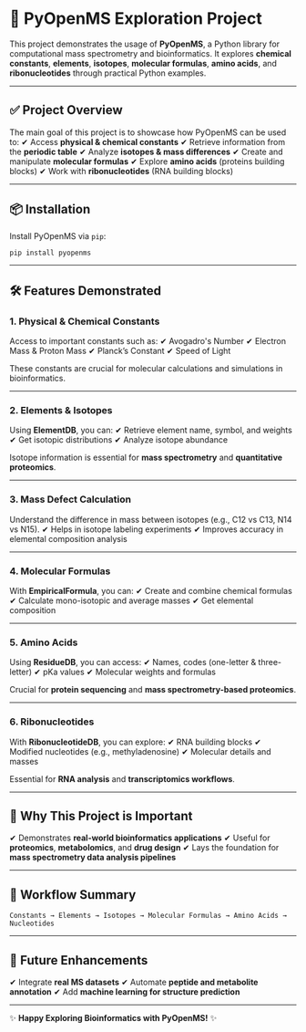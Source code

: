 # 🔬 PyOpenMS Exploration Project

This project demonstrates the usage of **PyOpenMS**, a Python library for computational mass spectrometry and bioinformatics.
It explores **chemical constants**, **elements**, **isotopes**, **molecular formulas**, **amino acids**, and **ribonucleotides** through practical Python examples.

---

## ✅ **Project Overview**

The main goal of this project is to showcase how PyOpenMS can be used to:
✔ Access **physical & chemical constants**
✔ Retrieve information from the **periodic table**
✔ Analyze **isotopes & mass differences**
✔ Create and manipulate **molecular formulas**
✔ Explore **amino acids** (proteins building blocks)
✔ Work with **ribonucleotides** (RNA building blocks)

---

## 📦 **Installation**

Install PyOpenMS via `pip`:

```bash
pip install pyopenms
```

---

## 🛠 **Features Demonstrated**

### **1. Physical & Chemical Constants**

Access to important constants such as:
✔ Avogadro's Number
✔ Electron Mass & Proton Mass
✔ Planck’s Constant
✔ Speed of Light

These constants are crucial for molecular calculations and simulations in bioinformatics.

---

### **2. Elements & Isotopes**

Using **ElementDB**, you can:
✔ Retrieve element name, symbol, and weights
✔ Get isotopic distributions
✔ Analyze isotope abundance

Isotope information is essential for **mass spectrometry** and **quantitative proteomics**.

---

### **3. Mass Defect Calculation**

Understand the difference in mass between isotopes (e.g., C12 vs C13, N14 vs N15).
✔ Helps in isotope labeling experiments
✔ Improves accuracy in elemental composition analysis

---

### **4. Molecular Formulas**

With **EmpiricalFormula**, you can:
✔ Create and combine chemical formulas
✔ Calculate mono-isotopic and average masses
✔ Get elemental composition

---

### **5. Amino Acids**

Using **ResidueDB**, you can access:
✔ Names, codes (one-letter & three-letter)
✔ pKa values
✔ Molecular weights and formulas

Crucial for **protein sequencing** and **mass spectrometry-based proteomics**.

---

### **6. Ribonucleotides**

With **RibonucleotideDB**, you can explore:
✔ RNA building blocks
✔ Modified nucleotides (e.g., methyladenosine)
✔ Molecular details and masses

Essential for **RNA analysis** and **transcriptomics workflows**.

---

## 🎯 **Why This Project is Important**

✔ Demonstrates **real-world bioinformatics applications**
✔ Useful for **proteomics**, **metabolomics**, and **drug design**
✔ Lays the foundation for **mass spectrometry data analysis pipelines**

---

## 📌 **Workflow Summary**

```
Constants → Elements → Isotopes → Molecular Formulas → Amino Acids → Nucleotides
```

---

## 🚀 **Future Enhancements**

✔ Integrate **real MS datasets**
✔ Automate **peptide and metabolite annotation**
✔ Add **machine learning for structure prediction**

---

✨ **Happy Exploring Bioinformatics with PyOpenMS!** ✨
